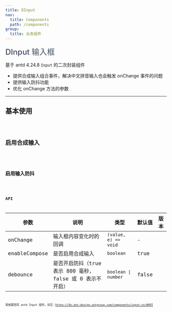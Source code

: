 ```yaml
---
title: DInput
nav:
  title: Components
  path: /components
group:
  title: 业务组件
---
```


<span style="font-size:24px;color:#454d64;font-weight:500">DInput 输入框</span>

基于 antd 4.24.8 `Input` 的二次封装组件

- 提供合成输入组合事件，解决中文拼音输入也会触发 onChange 事件的问题
- 提供输入防抖功能
- 优化 onChange 方法的参数

---

## 基本使用

<code src="./demos/basicDemo.tsx"  />

## 启用合成输入

<code src="./demos/composeDemo.tsx" />

## 启用输入防抖

<code src="./demos/debounceDemo.tsx" />

## API

| 参数 | 说明 | 类型 | 默认值 | 版本 |
| --- | --- | --- | --- | --- |
| onChange | 输入框内容变化时的回调 | `(value, e) => void` | - |  |
| enableCompose | 是否启用合成输入 | `boolean` | true |  |
| debounce | 是否开启防抖（true 表示 800 毫秒，false 或 0 表示不开启） | `boolean \| number` | false |  |

其他属性同 antd Input 组件，详见：https://4x-ant-design.antgroup.com/components/input-cn/#API
